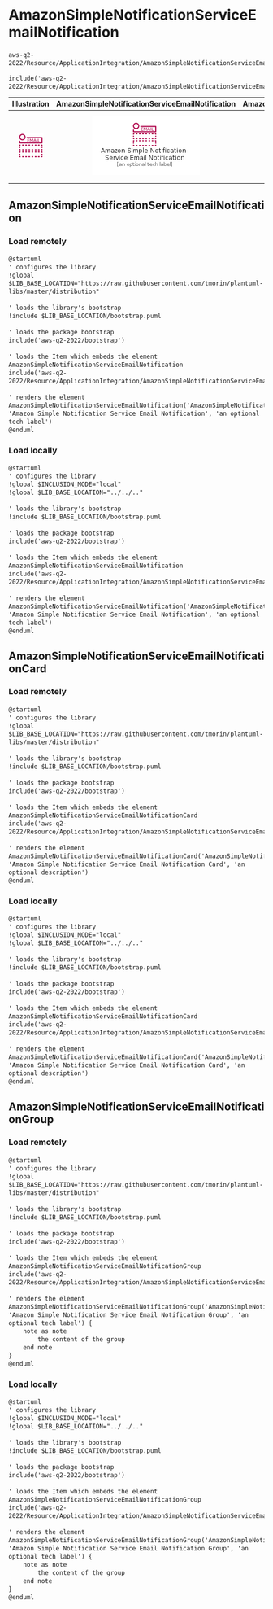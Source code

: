 # AmazonSimpleNotificationServiceEmailNotification


```text
aws-q2-2022/Resource/ApplicationIntegration/AmazonSimpleNotificationServiceEmailNotification
```

```text
include('aws-q2-2022/Resource/ApplicationIntegration/AmazonSimpleNotificationServiceEmailNotification')
```



| Illustration | AmazonSimpleNotificationServiceEmailNotification | AmazonSimpleNotificationServiceEmailNotificationCard | AmazonSimpleNotificationServiceEmailNotificationGroup |
| :---: | :---: | :---: | :---: |
| ![illustration for Illustration](../../../aws-q2-2022/Resource/ApplicationIntegration/AmazonSimpleNotificationServiceEmailNotification.png) | ![illustration for AmazonSimpleNotificationServiceEmailNotification](../../../aws-q2-2022/Resource/ApplicationIntegration/AmazonSimpleNotificationServiceEmailNotification.Local.png) | ![illustration for AmazonSimpleNotificationServiceEmailNotificationCard](../../../aws-q2-2022/Resource/ApplicationIntegration/AmazonSimpleNotificationServiceEmailNotificationCard.Local.png) | ![illustration for AmazonSimpleNotificationServiceEmailNotificationGroup](../../../aws-q2-2022/Resource/ApplicationIntegration/AmazonSimpleNotificationServiceEmailNotificationGroup.Local.png) |




## AmazonSimpleNotificationServiceEmailNotification

### Load remotely
```plantuml
@startuml
' configures the library
!global $LIB_BASE_LOCATION="https://raw.githubusercontent.com/tmorin/plantuml-libs/master/distribution"

' loads the library's bootstrap
!include $LIB_BASE_LOCATION/bootstrap.puml

' loads the package bootstrap
include('aws-q2-2022/bootstrap')

' loads the Item which embeds the element AmazonSimpleNotificationServiceEmailNotification
include('aws-q2-2022/Resource/ApplicationIntegration/AmazonSimpleNotificationServiceEmailNotification')

' renders the element
AmazonSimpleNotificationServiceEmailNotification('AmazonSimpleNotificationServiceEmailNotification', 'Amazon Simple Notification Service Email Notification', 'an optional tech label')
@enduml
```

### Load locally
```plantuml
@startuml
' configures the library
!global $INCLUSION_MODE="local"
!global $LIB_BASE_LOCATION="../../.."

' loads the library's bootstrap
!include $LIB_BASE_LOCATION/bootstrap.puml

' loads the package bootstrap
include('aws-q2-2022/bootstrap')

' loads the Item which embeds the element AmazonSimpleNotificationServiceEmailNotification
include('aws-q2-2022/Resource/ApplicationIntegration/AmazonSimpleNotificationServiceEmailNotification')

' renders the element
AmazonSimpleNotificationServiceEmailNotification('AmazonSimpleNotificationServiceEmailNotification', 'Amazon Simple Notification Service Email Notification', 'an optional tech label')
@enduml
```

## AmazonSimpleNotificationServiceEmailNotificationCard

### Load remotely
```plantuml
@startuml
' configures the library
!global $LIB_BASE_LOCATION="https://raw.githubusercontent.com/tmorin/plantuml-libs/master/distribution"

' loads the library's bootstrap
!include $LIB_BASE_LOCATION/bootstrap.puml

' loads the package bootstrap
include('aws-q2-2022/bootstrap')

' loads the Item which embeds the element AmazonSimpleNotificationServiceEmailNotificationCard
include('aws-q2-2022/Resource/ApplicationIntegration/AmazonSimpleNotificationServiceEmailNotification')

' renders the element
AmazonSimpleNotificationServiceEmailNotificationCard('AmazonSimpleNotificationServiceEmailNotificationCard', 'Amazon Simple Notification Service Email Notification Card', 'an optional description')
@enduml
```

### Load locally
```plantuml
@startuml
' configures the library
!global $INCLUSION_MODE="local"
!global $LIB_BASE_LOCATION="../../.."

' loads the library's bootstrap
!include $LIB_BASE_LOCATION/bootstrap.puml

' loads the package bootstrap
include('aws-q2-2022/bootstrap')

' loads the Item which embeds the element AmazonSimpleNotificationServiceEmailNotificationCard
include('aws-q2-2022/Resource/ApplicationIntegration/AmazonSimpleNotificationServiceEmailNotification')

' renders the element
AmazonSimpleNotificationServiceEmailNotificationCard('AmazonSimpleNotificationServiceEmailNotificationCard', 'Amazon Simple Notification Service Email Notification Card', 'an optional description')
@enduml
```

## AmazonSimpleNotificationServiceEmailNotificationGroup

### Load remotely
```plantuml
@startuml
' configures the library
!global $LIB_BASE_LOCATION="https://raw.githubusercontent.com/tmorin/plantuml-libs/master/distribution"

' loads the library's bootstrap
!include $LIB_BASE_LOCATION/bootstrap.puml

' loads the package bootstrap
include('aws-q2-2022/bootstrap')

' loads the Item which embeds the element AmazonSimpleNotificationServiceEmailNotificationGroup
include('aws-q2-2022/Resource/ApplicationIntegration/AmazonSimpleNotificationServiceEmailNotification')

' renders the element
AmazonSimpleNotificationServiceEmailNotificationGroup('AmazonSimpleNotificationServiceEmailNotificationGroup', 'Amazon Simple Notification Service Email Notification Group', 'an optional tech label') {
    note as note
        the content of the group
    end note
}
@enduml
```

### Load locally
```plantuml
@startuml
' configures the library
!global $INCLUSION_MODE="local"
!global $LIB_BASE_LOCATION="../../.."

' loads the library's bootstrap
!include $LIB_BASE_LOCATION/bootstrap.puml

' loads the package bootstrap
include('aws-q2-2022/bootstrap')

' loads the Item which embeds the element AmazonSimpleNotificationServiceEmailNotificationGroup
include('aws-q2-2022/Resource/ApplicationIntegration/AmazonSimpleNotificationServiceEmailNotification')

' renders the element
AmazonSimpleNotificationServiceEmailNotificationGroup('AmazonSimpleNotificationServiceEmailNotificationGroup', 'Amazon Simple Notification Service Email Notification Group', 'an optional tech label') {
    note as note
        the content of the group
    end note
}
@enduml
```

